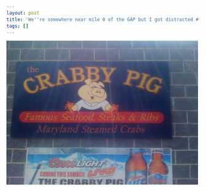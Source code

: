 ```yaml
---
layout: post
title: 'We''re somewhere near mile 0 of the GAP but I got distracted #fivebythree '
tags: []
---
```


<p>
<div class='p_embed p_image_embed'>
<img alt="Image" height="375" src="/images/29408459-image.jpg" width="500" />

</div>
</p>
